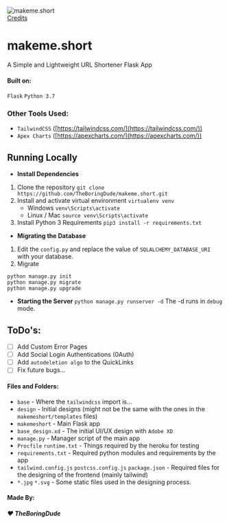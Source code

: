 ![makeme.short](https://img.icons8.com/officel/48/000000/short-position.png) <br>[Credits](https://icons8.com/icon/NC8Fh1I7Z_Ax/short-position)<br>
# makeme.short
A Simple and Lightweight URL Shortener Flask App

#### Built on:
`Flask`
`Python 3.7`

### Other Tools Used:
- `TailwindCSS` ([https://tailwindcss.com/](https://tailwindcss.com/))
- `Apex Charts` ([https://apexcharts.com/](https://apexcharts.com/))

## Running Locally
- **Install Dependencies**
1. Clone the repository
`git clone https://github.com/TheBoringDude/makeme.short.git`
2. Install and activate virtual environment
`virtualenv venv`
    - Windows
    `venv\Scripts\activate`
    - Linux / Mac
    `source venv\Scripts\activate`
3. Install Python 3 Requirements
`pip3 install -r requirements.txt`

- **Migrating the Database**
1. Edit the `config.py` and replace the value of `SQLALCHEMY_DATABASE_URI` with your database.
2. Migrate
```shell
python manage.py init
python manage.py migrate
python manage.py upgrade
```

- **Starting the Server**
`python manage.py runserver -d` The -d runs in `debug` mode.

## ToDo's:
- [ ] Add Custom Error Pages
- [ ] Add Social Login Authentications (0Auth)
- [ ] Add `autodeletion algo` to the QuickLinks
- [ ] Fix future bugs...

#### Files and Folders:
- `base` - Where the `tailwindcss` import is...
- `design` - Initial designs (might not be the same with the ones in the `makemeshort/templates` files)
- `makemeshort` - Main Flask app
- `base_design.xd` - The initial UI/UX design with `Adobe XD`
- `manage.py` - Manager script of the main app
- `Procfile` `runtime.txt` - Things required by the heroku for testing
- `requirements.txt` - Required python modules and requirements by the app
- `tailwind.config.js` `postcss.config.js` `package.json` - Required files for the designing of the frontend (mainly tailwind)
- `*.jpg` `*.svg` - Some static files used in the designing process.

#### Made By:
##### :heart: TheBoringDude